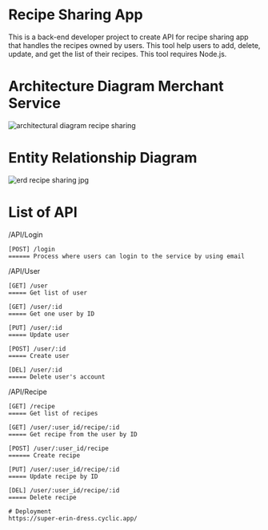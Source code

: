 # Recipe Sharing App
This is a back-end developer project to create API for recipe sharing app that handles the recipes owned by users. This tool help users to add, delete, update, and get the list of their recipes. This tool requires Node.js.

# Architecture Diagram Merchant Service
![architectural diagram recipe sharing](https://user-images.githubusercontent.com/116246829/216683447-4db6dbae-4a2d-49d3-95de-f3a31193f934.jpg)

# Entity Relationship Diagram
![erd recipe sharing jpg](https://user-images.githubusercontent.com/116246829/216683547-c819b356-e4e6-4fc0-a23c-e895a78e2aad.jpg)

# List of API

/API/Login
```
[POST] /login
====== Process where users can login to the service by using email
```

/API/User
```
[GET] /user
===== Get list of user

[GET] /user/:id
===== Get one user by ID

[PUT] /user/:id
===== Update user

[POST] /user/:id
===== Create user

[DEL] /user/:id
===== Delete user's account
```

/API/Recipe
```
[GET] /recipe
===== Get list of recipes

[GET] /user/:user_id/recipe/:id
===== Get recipe from the user by ID

[POST] /user/:user_id/recipe
====== Create recipe

[PUT] /user/:user_id/recipe/:id
===== Update recipe by ID

[DEL] /user/:user_id/recipe/:id
===== Delete recipe

# Deployment
https://super-erin-dress.cyclic.app/
